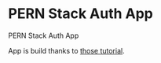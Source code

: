 # PERN Stack Auth App

PERN Stack Auth App

App is build thanks to [those tutorial](https://www.youtube.com/@TheStoicProgrammers/videos).
